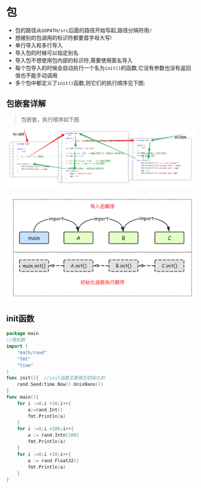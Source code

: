 # 包

* 包的路径从`GOPATH/src`后面的路径开始写起,路径分隔符用`/`
* 想被别的包调用的标识符都要首字母大写!
* 单行导入和多行导入
* 导入包的时候可以指定别名
* 导入包不想使用包内部的标识符,需要使用匿名导入
* 每个包导入的时候会自动执行一个名为`init()`的函数,它没有参数也没有返回值也不能手动调用
* 多个包中都定义了`init()`函数,则它们的执行顺序见下图:

## 包嵌套详解

> 包嵌套，执行顺序如下图

![](img/2019-04-24-22-53-16.png)

![image-20190728223756589](assets/image-20190728223756589.png)

## init函数

```go
package main
//随机数
import (
	"math/rand"
	"fmt"
	"time"
)
func init(){  //init函数主要做包初始化的
	rand.Seed(time.Now().UnixNano())
}
func main(){
	for i :=0;i <10;i++{
		a:=rand.Int()
		fmt.Println(a)
	}
	for i :=0;i <100;i++{
		a := rand.Intn(100)
		fmt.Println(a)
	}
	for i :=0;i <10;i++{
		a := rand.Float32()
		fmt.Println(a)
	}
} 
```